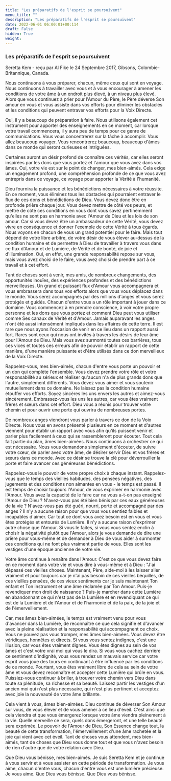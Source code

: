 ```yaml
---
title: "Les préparatifs de l'esprit se poursuivent"
menu_title: ""
description: "Les préparatifs de l'esprit se poursuivent"
date: 2022-06-01 06:00:01+00:114
draft: False
hidden: True
weight:
---
```

### Les préparatifs de l'esprit se poursuivent

Seretta Kem - reçu par Al Fike le 24 Septembre 2017, Gibsons, Colombie-Britannique, Canada.

Nous continuons à vous préparer, chacun, même ceux qui sont en voyage. Nous continuons à travailler avec vous et à vous encourager à amener les conditions de votre âme à un endroit plus élevé, à un niveau plus élevé. Alors que vous continuez à prier pour l'Amour du Père, le Père déverse Son amour en vous et vous assiste dans vos efforts pour éliminer les obstacles et les conditions qui peuvent entraver vos efforts pour la Voix Directe.

Oui, il y a beaucoup de préparation à faire. Nous utilisons également cet instrument pour apporter des enseignements en ce moment, car lorsque votre travail commencera, il y aura peu de temps pour ce genre de communications. Vous vous concentrerez sur la tâche à accomplir. Vous allez beaucoup voyager. Vous rencontrerez beaucoup, beaucoup d'âmes dans ce monde qui seront curieuses et intriguées. 

Certaines auront un désir profond de connaître ces vérités, car elles seront inspirées par les dons que vous portez et l'amour que vous avez dans vos âmes. Oui, votre vie est sur le point de changer, mes bien-aimés. Cela exige un engagement profond, une compréhension profonde de ce que vous avez entrepris dans ce voyage, ce voyage pour apporter la Vérité à l'humanité.

Dieu fournira la puissance et les bénédictions nécessaires à votre réussite. En ce moment, vous éliminez tous les obstacles qui pourraient entraver le flux de ces dons et bénédictions de Dieu. Vous devez donc être en profonde prière chaque jour. Vous devez mettre de côté vos peurs, et mettre de côté ces conditions en vous dont vous savez pertinemment qu'elles ne sont pas en harmonie avec l'Amour de Dieu et les lois de son amour. Car si vous devez être un ambassadeur de cette Vérité, vous devez vivre en conséquence et donner l'exemple de cette Vérité à tous égards. Nous voyons en chacun de vous un grand potentiel pour le faire. Mais tout dépend de votre libre arbitre, de votre désir de vous élever au-dessus de la condition humaine et de permettre à Dieu de travailler à travers vous dans ce flux d'Amour et de Lumière, de Vérité et de bonté, de joie et d'illumination. Oui, en effet, une grande responsabilité repose sur vous, mais vous avez choisi de le faire, vous avez choisi de prendre part à ce travail et à cet effort.

Tant de choses sont à venir, mes amis, de nombreux changements, des opportunités inouïes, des expériences profondes et des bénédictions merveilleuses. Un grand et puissant flux d'Amour vous accompagnera et vous embrassera dans tous vos efforts alors que vous vous déplacez dans le monde. Vous serez accompagnés par des millions d'anges et vous serez protégés et guidés. Chacun d'entre vous a un rôle important à jouer dans ce domaine. Vous commencez à en prendre conscience, à voir votre propre personne et les dons que vous portez et comment Dieu peut vous utiliser comme Ses canaux de Vérité et d'Amour. Jamais auparavant les anges n'ont été aussi intensément impliqués dans les affaires de cette terre. Il est rare que nous ayons l'occasion de venir en ce lieu dans un rapport aussi fort. Rares sont ceux qui nous ont invités à travers les désirs de leur âme pour l'Amour de Dieu. Mais vous avez surmonté toutes ces barrières, tous ces vices et toutes ces erreurs afin de pouvoir établir un rapport de cette manière, d'une manière puissante et d'être utilisés dans ce don merveilleux de la Voix Directe.

Rappelez-vous, mes bien-aimés, chacun d'entre vous porte un pouvoir et un don qui complète l'ensemble. Vous devez prendre votre rôle et votre responsabilité au sérieux et réaliser qu'aucun n'a de plus grands dons que l'autre, simplement différents. Vous devez vous aimer et vous soutenir mutuellement dans ce domaine. Ne laissez pas la condition humaine étouffer vos efforts. Soyez sincères les uns envers les autres et aimez-vous sincèrement. Embrassez-vous les uns les autres, car vous êtes vraiment frères et sœurs dans cet effort. Dieu vous a réunis pour trouver votre chemin et pour ouvrir une porte qui ouvrira de nombreuses portes.

De nombreux anges viendront vous parler à travers ce don de la Voix Directe. Nous vous en avons présenté plusieurs en ce moment et d'autres viennent pour établir un rapport avec vous afin qu'ils puissent venir et parler plus facilement à ceux qui se rassembleront pour écouter. Tout cela fait partie du plan, âmes bien-aimées. Nous continuons à orchestrer ce qui est nécessaire. Nous vous demandons simplement d'écouter, de suivre votre cœur, de parler avec votre âme, de désirer servir Dieu et vos frères et sœurs dans ce monde. Avec ce désir se trouve la clé pour déverrouiller la porte et faire avancer ces généreuses bénédictions.

Rappelez-vous le pouvoir de votre propre choix à chaque instant. Rappelez-vous que le temps des vieilles habitudes, des pensées négatives, des jugements et des conditions non aimantes en vous - le temps est passé. Il est temps de choisir toujours l'Amour, de vous exprimer en harmonie avec l'Amour. Vous avez la capacité de le faire car ne vous a-t-on pas enseigné l'Amour de Dieu ? N'avez-vous pas été bien bénis par ces eaux généreuses de la vie ? N'avez-vous pas été guéri, nourri, porté et accompagné par des anges ? Il n'y a aucune raison pour que vous vous sentiez faibles et incapables d'aimer. Car tout ce dont vous avez besoin est en vous et vous êtes protégés et entourés de Lumière. Il n'y a aucune raison d'exprimer autre chose que l'Amour. Si vous le faites, si vous vous sentez enclin à choisir la négativité plutôt que l'Amour, alors je vous demande de dire une prière pour vous-même et de demander à Dieu de vous aider à surmonter ces conditions qui ne font plus vraiment partie de vous. Elles sont les vestiges d'une époque ancienne de votre vie.

Votre âme continue à renaître dans l'Amour. C'est ce que vous devez faire en ce moment dans votre vie et vous dire à vous-même et à Dieu : "J'ai dépassé ces vieilles choses. Maintenant, Père, aide-moi à les laisser aller vraiment et pour toujours car je n'ai pas besoin de ces vieilles béquilles, de ces vieilles pensées, de ces vieux sentiments car je suis maintenant Ton enfant et Ton instrument et une âme réclamée par Ton Amour. Puis-je revendiquer mon droit de naissance ? Puis-je marcher dans cette Lumière en abandonnant ce qui n'est pas de la Lumière et en revendiquant ce qui est de la Lumière et de l'Amour et de l'harmonie et de la paix, de la joie et de l'émerveillement.

Car, mes âmes bien-aimées, le temps est vraiment venu pour vous d'avancer dans la Lumière, de reconnaître ce que cela signifie et d'avancer avec la pleine réalisation et la responsabilité qui accompagnent ce choix. Vous ne pouvez pas vous tromper, mes âmes bien-aimées. Vous devez être véridiques, honnêtes et directs. Si vous vous sentez indignes, c'est une illusion, car vous êtes vraiment dignes. Vous êtes dignes au sein de vos âmes et c'est votre vrai moi qui vous le dira. Si vous vous cachez derrière ce sentiment d'indignité, vous vous rendez un mauvais service car votre esprit vous joue des tours en continuant à être influencé par les conditions de ce monde. Pourtant, vous êtes vraiment libre de cela au sein de votre âme et vous devez reconnaître et accepter cette Lumière qui brûle en vous. Puissiez-vous continuer à briller, à trouver votre chemin vers Dieu dans toute sa plénitude, sa richesse et sa beauté. Laissez partir les vestiges d'un ancien moi qui n'est plus nécessaire, qui n'est plus pertinent et acceptez avec joie la nouveauté de votre âme brillante.

Cela vient à vous, âmes bien-aimées. Dieu continue de déverser Son Amour sur vous, de vous élever et de vous amener à ce lieu d'éveil. C'est ainsi que cela viendra et que vous émergerez lorsque votre âme viendra pleinement à la vie. Quelle merveille ce sera, quels dons émergeront, et une telle beauté sera exprimée. Le pouvoir de l'Amour de Dieu, Son Essence change tout, la beauté de cette transformation, l'émerveillement d'une âme rachetée et la joie qui vient avec cet éveil. Tant de choses vous attendent, mes bien-aimés, tant de choses que Dieu vous donne tout et que vous n'avez besoin de rien d'autre que de votre relation avec Dieu.

Que Dieu vous bénisse, mes bien-aimés. Je suis Seretta Kem et je continue à vous servir et à vous assister en cette période de transformation. Je vous aime, chacun d'entre vous, chacun d'entre vous est une lumière précieuse. Je vous aime. Que Dieu vous bénisse. Que Dieu vous bénisse.
